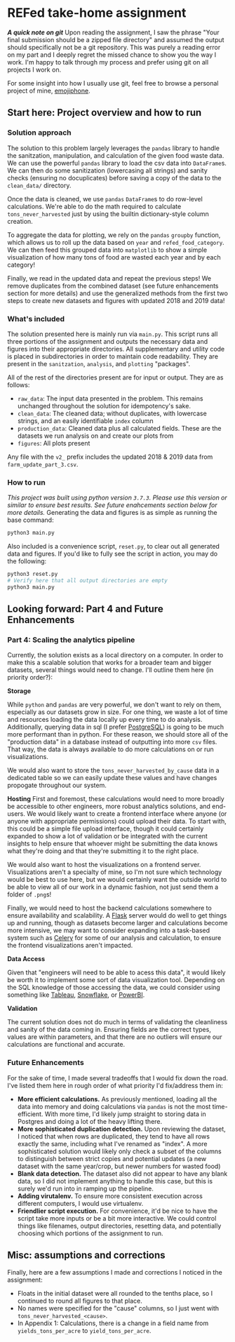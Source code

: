 # REFed take-home assignment

***A quick note on git***
Upon reading the assignment, I saw the phrase "Your final submission should be a zipped file directory" and assumed the output should specifically not be a git repository. This was purely a reading error on my part and I deeply regret the missed chance to show you the way I work. I'm happy to talk through my process and prefer using git on all projects I work on.

For some insight into how I usually use git, feel free to browse a personal project of mine, [emojiphone](https://github.com/bromeostasis/emojiphone).

## Start here: Project overview and how to run

### Solution approach

The solution to this problem largely leverages the `pandas` library to handle the sanitzation, manipulation, and calculation of the given food waste data. We can use the powerful `pandas` library to load the csv data into `DataFrame`s. We can then do some sanitization (lowercasing all strings) and sanity checks (ensuring no docuplicates) before saving a copy of the data to the `clean_data/` directory.

Once the data is cleaned, we use `pandas` `DataFrame`s to do row-level calculations. We're able to do the math required to calculate `tons_never_harvested` just by using the builtin dictionary-style column creation.

To aggregate the data for plotting, we rely on the `pandas` `groupby` function, which allows us to roll up the data based on `year` and `refed_food_category`. We can then feed this grouped data into `matplotlib` to show a simple visualization of how many tons of food are wasted each year and by each category!

Finally, we read in the updated data and repeat the previous steps! We remove duplicates from the combined dataset (see future enhancements section for more details) and use the generalized methods from the first two steps to create new datasets and figures with updated 2018 and 2019 data!

### What's included

The solution presented here is mainly run via `main.py`. This script runs all three portions of the assignment and outputs the necessary data and figures into their appropriate directories. All supplementary and utility code is placed in subdirectories in order to maintain code readability. They are present in the `sanitzation`, `analysis`, and `plotting` "packages".

All of the rest of the directories present are for input or output. They are as follows:

* `raw_data`: The input data presented in the problem. This remains unchanged throughout the solution for idempotency's sake.
* `clean_data`: The cleaned data; without duplicates, with lowercase strings, and an easily identifiable `index` column
* `production_data`: Cleaned data plus all calculated fields. These are the datasets we run analysis on and create our plots from
* `figures`: All plots present

Any file with the `v2_` prefix includes the updated 2018 & 2019 data from `farm_update_part_3.csv`.

### How to run

*This project was built using python version `3.7.3`. Please use this version or similar to ensure best results. See future enahcements section below for more details.*
Generating the data and figures is as simple as running the base command:

```python
python3 main.py
```
Also included is a convenience script, `reset.py`, to clear out all generated data and figures. If you'd like to fully see the script in action, you may do the following:
```python
python3 reset.py
# Verify here that all output directories are empty
python3 main.py
```

## Looking forward: Part 4 and Future Enhancements
### Part 4: Scaling the analytics pipeline
Currently, the solution exists as a local directory on a computer. In order to make this a scalable solution that works for a broader team and bigger datasets, several things would need to change. I'll outline them here (in priority order?):

**Storage**

While `python` and `pandas` are very powerful, we don't want to rely on them, especially as our datasets grow in size. For one thing, we waste a lot of time and resources loading the data locally up every time to do analysis. Additionally, querying data in sql (I prefer [PostgreSQL](https://www.postgresql.org/)) is going to be much more performant than in python. For these reason, we should store all of the "production data" in a database instead of outputting into more `csv` files. That way, the data is always available to do more calculations on or run visualizations.

We would also want to store the `tons_never_harvested_by_cause` data in a dedicated table so we can easily update these values and have changes propogate throughout our system.

**Hosting**
First and foremost, these calculations would need to more broadly be accessible to other engineers, more robust analytics solutions, and end-users. We would likely want to create a frontend interface where anyone (or anyone with appropriate permissions) could upload their data. To start with, this could be a simple file upload interface, though it could certainly expanded to show a lot of validation or be integrated with the current insights to help ensure that whoever might be submitting the data knows what they're doing and that they're submitting it to the right place.

We would also want to host the visualizations on a frontend server. Visualizations aren't a specialty of mine, so I'm not sure which technology would be best to use here, but we would certainly want the outside world to be able to view all of our work in a dynamic fashion, not just send them a folder of `.png`s!

Finally, we would need to host the backend calculations somewhere to ensure availability and scalability. A [Flask](https://flask.palletsprojects.com/en/2.2.x/) server would do well to get things up and running, though as datasets become larger and calculations become more intensive, we may want to consider expanding into a task-based system such as [Celery](https://docs.celeryq.dev/en/stable/getting-started/introduction.html) for some of our analysis and calculation, to ensure the frontend visualizations aren't impacted.

**Data Access**

Given that "engineers will need to be able to acess this data", it would likely be worth it to implement some sort of data visualization tool. Depending on the SQL knowledge of those accessing the data, we could consider using something like [Tableau](https://www.tableau.com/), [Snowflake](https://www.snowflake.com/en/), or [PowerBI](https://powerbi.microsoft.com/en-us/).

**Validation**

The current solution does not do much in terms of validating the cleanliness and sanity of the data coming in. Ensuring fields are the correct types, values are within parameters, and that there are no outliers will ensure our calculations are functional and accurate.

### Future Enhancements

For the sake of time, I made several tradeoffs that I would fix down the road. I've listed them here in rough order of what priority I'd fix/address them in:

* **More efficient calculations.** As previously mentioned, loading all the data into memory and doing calculations via `pandas` is not the most time-efficient. With more time, I'd likely jump straight to storing data in Postgres and doing a lot of the heavy lifting there.
* **More sophisticated duplication detection.** Upon reviewing the dataset, I noticed that when rows are duplicated, they tend to have all rows exactly the same, including what I've renamed as "index". A more sophisticated solution would likely only check a subset of the columns to distinguish between strict copies and potential updates (a new dataset with the same year/crop, but newer numbers for wasted food)
* **Blank data detection.** The dataset also did not appear to have any blank data, so I did not implement anything to handle this case, but this is surely we'd run into in ramping up the pipeline.
* **Adding virutalenv.** To ensure more consistent execution across different computers, I would use virtualenv.
* **Friendlier script execution.** For convenience, it'd be nice to have the script take more inputs or be a bit more interactive. We could control things like filenames, output directories, resetting data, and potentially choosing which portions of the assignment to run.

## Misc: assumptions and corrections

Finally, here are a few assumptions I made and corrections I noticed in the assignment:

* Floats in the initial dataset were all rounded to the tenths place, so I continued to round all figures to that place.
* No names were specified for the "cause" columns, so I just went with `tons_never_harvested_<cause>`.
* In Appendix 1: Calculations, there is a change in a field name from `yields_tons_per_acre` to `yield_tons_per_acre`.


